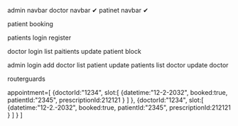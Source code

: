admin navbar
doctor navbar  ✔
patinet navbar  ✔


patient booking 


































patients
login
register


doctor
login
list paitients
update patient
block

admin
login
add doctor
list patient
update patients
list doctor
update doctor

routerguards


appointment=[
    {doctorId:"1234",
    slot:[
        {datetime:"12-2-2032",
        booked:true,
        patientId:"2345",
        prescriptionId:212121
        }
    ]
    },
    {doctorId:"1234",
    slot:[
        {datetime:"12-2.-2032",
        booked:true,
        patientId:"2345",
        prescriptionId:212121
        }
    ]
    }
]

